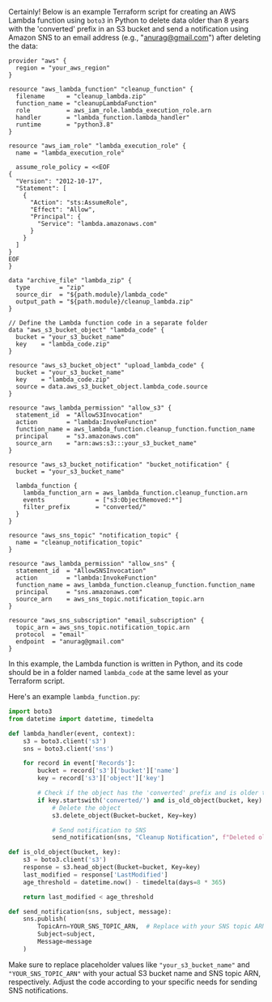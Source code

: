 Certainly! Below is an example Terraform script for creating an AWS Lambda function using `boto3` in Python to delete data older than 8 years with the 'converted' prefix in an S3 bucket and send a notification using Amazon SNS to an email address (e.g., "anurag@gmail.com") after deleting the data:

```hcl
provider "aws" {
  region = "your_aws_region"
}

resource "aws_lambda_function" "cleanup_function" {
  filename      = "cleanup_lambda.zip"
  function_name = "cleanupLambdaFunction"
  role          = aws_iam_role.lambda_execution_role.arn
  handler       = "lambda_function.lambda_handler"
  runtime       = "python3.8"
}

resource "aws_iam_role" "lambda_execution_role" {
  name = "lambda_execution_role"

  assume_role_policy = <<EOF
{
  "Version": "2012-10-17",
  "Statement": [
    {
      "Action": "sts:AssumeRole",
      "Effect": "Allow",
      "Principal": {
        "Service": "lambda.amazonaws.com"
      }
    }
  ]
}
EOF
}

data "archive_file" "lambda_zip" {
  type        = "zip"
  source_dir  = "${path.module}/lambda_code"
  output_path = "${path.module}/cleanup_lambda.zip"
}

// Define the Lambda function code in a separate folder
data "aws_s3_bucket_object" "lambda_code" {
  bucket = "your_s3_bucket_name"
  key    = "lambda_code.zip"
}

resource "aws_s3_bucket_object" "upload_lambda_code" {
  bucket = "your_s3_bucket_name"
  key    = "lambda_code.zip"
  source = data.aws_s3_bucket_object.lambda_code.source
}

resource "aws_lambda_permission" "allow_s3" {
  statement_id  = "AllowS3Invocation"
  action        = "lambda:InvokeFunction"
  function_name = aws_lambda_function.cleanup_function.function_name
  principal     = "s3.amazonaws.com"
  source_arn    = "arn:aws:s3:::your_s3_bucket_name"
}

resource "aws_s3_bucket_notification" "bucket_notification" {
  bucket = "your_s3_bucket_name"

  lambda_function {
    lambda_function_arn = aws_lambda_function.cleanup_function.arn
    events              = ["s3:ObjectRemoved:*"]
    filter_prefix       = "converted/"
  }
}

resource "aws_sns_topic" "notification_topic" {
  name = "cleanup_notification_topic"
}

resource "aws_lambda_permission" "allow_sns" {
  statement_id  = "AllowSNSInvocation"
  action        = "lambda:InvokeFunction"
  function_name = aws_lambda_function.cleanup_function.function_name
  principal     = "sns.amazonaws.com"
  source_arn    = aws_sns_topic.notification_topic.arn
}

resource "aws_sns_subscription" "email_subscription" {
  topic_arn = aws_sns_topic.notification_topic.arn
  protocol  = "email"
  endpoint  = "anurag@gmail.com"
}
```

In this example, the Lambda function is written in Python, and its code should be in a folder named `lambda_code` at the same level as your Terraform script.

Here's an example `lambda_function.py`:

```python
import boto3
from datetime import datetime, timedelta

def lambda_handler(event, context):
    s3 = boto3.client('s3')
    sns = boto3.client('sns')

    for record in event['Records']:
        bucket = record['s3']['bucket']['name']
        key = record['s3']['object']['key']

        # Check if the object has the 'converted' prefix and is older than 8 years
        if key.startswith('converted/') and is_old_object(bucket, key):
            # Delete the object
            s3.delete_object(Bucket=bucket, Key=key)

            # Send notification to SNS
            send_notification(sns, "Cleanup Notification", f"Deleted old object: s3://{bucket}/{key}")

def is_old_object(bucket, key):
    s3 = boto3.client('s3')
    response = s3.head_object(Bucket=bucket, Key=key)
    last_modified = response['LastModified']
    age_threshold = datetime.now() - timedelta(days=8 * 365)

    return last_modified < age_threshold

def send_notification(sns, subject, message):
    sns.publish(
        TopicArn=YOUR_SNS_TOPIC_ARN,  # Replace with your SNS topic ARN
        Subject=subject,
        Message=message
    )
```

Make sure to replace placeholder values like `"your_s3_bucket_name"` and `"YOUR_SNS_TOPIC_ARN"` with your actual S3 bucket name and SNS topic ARN, respectively. Adjust the code according to your specific needs for sending SNS notifications.
